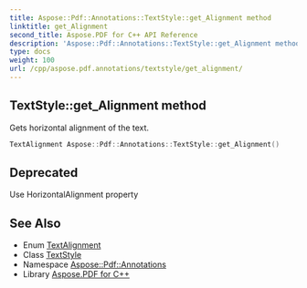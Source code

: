 ```yaml
---
title: Aspose::Pdf::Annotations::TextStyle::get_Alignment method
linktitle: get_Alignment
second_title: Aspose.PDF for C++ API Reference
description: 'Aspose::Pdf::Annotations::TextStyle::get_Alignment method. Gets horizontal alignment of the text in C++.'
type: docs
weight: 100
url: /cpp/aspose.pdf.annotations/textstyle/get_alignment/
---
```

## TextStyle::get_Alignment method


Gets horizontal alignment of the text.

```cpp
TextAlignment Aspose::Pdf::Annotations::TextStyle::get_Alignment()
```


## Deprecated
Use HorizontalAlignment property 

## See Also

* Enum [TextAlignment](../../textalignment/)
* Class [TextStyle](../)
* Namespace [Aspose::Pdf::Annotations](../../)
* Library [Aspose.PDF for C++](../../../)
